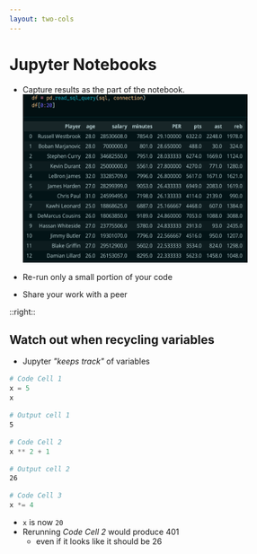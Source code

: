 ```yaml
---
layout: two-cols
---
```


# <logos-jupyter /> Jupyter Notebooks

* Capture results as the part of the notebook.
  <img alt="results" src="/images/results.png" style="width: 400px; height: 300px">

* Re-run only a small portion of your code
* Share your work with a peer

::right::

## Watch out when recycling variables

- Jupyter _"keeps track"_ of variables

```py
# Code Cell 1
x = 5
x
```

```sh
# Output cell 1
5
```

```py
# Code Cell 2
x ** 2 + 1 
```

```sh
# Output cell 2
26
```

```py
# Code Cell 3
x *= 4
```

- `x` is now `20`
- Rerunning _Code Cell 2_ would produce 401
  - even if it looks like it should be 26